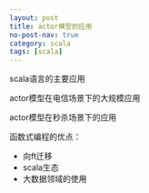 ```yaml
---
layout: post
title: actor模型的应用
no-post-nav: true
category: scala
tags: [scala]
---
```


scala语言的主要应用

actor模型在电信场景下的大规模应用

actor模型在秒杀场景下的应用

函数式编程的优点：

- 向ft迁移
- scala生态
- 大数据领域的使用



